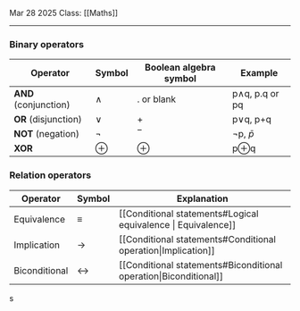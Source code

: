 Mar 28 2025
Class: [[Maths]]
- - -
### Binary operators

| Operator              | Symbol | Boolean algebra symbol | Example        |
| --------------------- | ------ | ---------------------- | -------------- |
| **AND** (conjunction) | ∧      | . or blank             | p∧q, p.q or pq |
| **OR** (disjunction)  | ∨      | +                      | p∨q, p+q       |
| **NOT** (negation)    | ¬      | ‾                      | ¬p, $\bar{p}$  |
| **XOR**               | ⊕      | ⊕                      | p⊕q            |

### Relation operators

| Operator      | Symbol            | Explanation                                                       |
| ------------- | ----------------- | ----------------------------------------------------------------- |
| Equivalence   | $\equiv$          | [[Conditional statements#Logical equivalence \| Equivalence]]     |
| Implication   | $\rightarrow$     | [[Conditional statements#Conditional operation\|Implication]]     |
| Biconditional | $\leftrightarrow$ | [[Conditional statements#Biconditional operation\|Biconditional]] |
s
